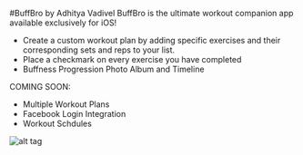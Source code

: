 #BuffBro by Adhitya Vadivel
BuffBro is the ultimate workout companion app available exclusively for iOS!
- Create a custom workout plan by adding specific exercises and their corresponding sets and reps to your list.
- Place a checkmark on every exercise you have completed
- Buffness Progression Photo Album and Timeline


COMING SOON:
- Multiple Workout Plans
- Facebook Login Integration
- Workout Schdules

![alt tag](https://raw.githubusercontent.com/adhityav/BuffBro/master/BuffBroAppIcons/180.png)

